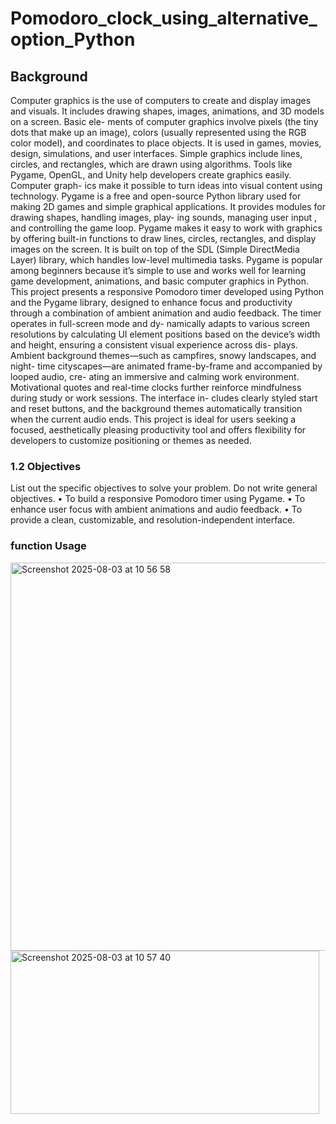 # Pomodoro_clock_using_alternative_option_Python
## Background
Computer graphics is the use of computers to create and display images and visuals. It includes drawing shapes, images, animations, and 3D models on a screen. Basic ele- ments of computer graphics involve pixels (the tiny dots that make up an image), colors (usually represented using the RGB color model), and coordinates to place objects. It
is used in games, movies, design, simulations, and user interfaces. Simple graphics include lines, circles, and rectangles, which are drawn using algorithms. Tools like
Pygame, OpenGL, and Unity help developers create graphics easily. Computer graph- ics make it possible to turn ideas into visual content using technology.
Pygame is a free and open-source Python library used for making 2D games and simple graphical applications. It provides modules for drawing shapes, handling images, play-
ing sounds, managing user input , and controlling the game loop. Pygame makes it easy to work with graphics by offering built-in functions to draw lines, circles, rectangles,
and display images on the screen. It is built on top of the SDL (Simple DirectMedia Layer) library, which handles low-level multimedia tasks. Pygame is popular among
beginners because it’s simple to use and works well for learning game development, animations, and basic computer graphics in Python. This project presents a responsive Pomodoro timer developed using Python and the Pygame library, designed to enhance focus and productivity through a combination of ambient animation and audio feedback. The timer operates in full-screen mode and dy- namically adapts to various screen resolutions by calculating UI element positions based on the device’s width and height, ensuring a consistent visual experience across dis- plays. Ambient background themes—such as campfires, snowy landscapes, and night- time cityscapes—are animated frame-by-frame and accompanied by looped audio, cre- ating an immersive and calming work environment. Motivational quotes and real-time clocks further reinforce mindfulness during study or work sessions. The interface in-
cludes clearly styled start and reset buttons, and the background themes automatically transition when the current audio ends. This project is ideal for users seeking a focused,
aesthetically pleasing productivity tool and offers flexibility for developers to customize positioning or themes as needed.

### 1.2 Objectives
List out the specific objectives to solve your problem. Do not write general objectives.
• To build a responsive Pomodoro timer using Pygame.
• To enhance user focus with ambient animations and audio feedback.
• To provide a clean, customizable, and resolution-independent interface.

### function Usage

<img width="511" height="621" alt="Screenshot 2025-08-03 at 10 56 58" src="https://github.com/user-attachments/assets/9b3ed4ec-87f5-4308-a79a-663319cd5451" />

<img width="494" height="261" alt="Screenshot 2025-08-03 at 10 57 40" src="https://github.com/user-attachments/assets/bd8c83d4-c8f8-4616-86d2-47eba4acec32" />


